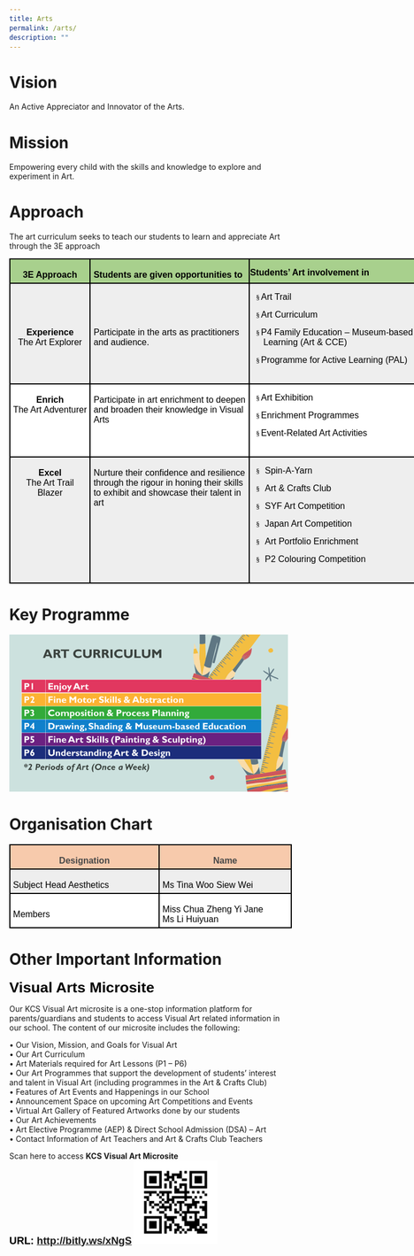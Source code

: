 ```yaml
---
title: Arts
permalink: /arts/
description: ""
---
```

# Vision
An Active Appreciator and Innovator of the Arts.

# Mission
Empowering every child with the skills and knowledge to explore and experiment in Art.

# Approach
The art curriculum seeks to teach our students to learn and appreciate Art through the 3E approach

<table style="width:566.4pt;margin-left:-.15pt;background:white;border-collapse:collapse;
 border:none;mso-border-alt:solid windowtext 1.5pt;mso-yfti-tbllook:1184;
 mso-border-insideh:1.5pt solid windowtext;mso-border-insidev:1.5pt solid windowtext" width="755" cellpadding="0" cellspacing="0" border="1" class="MsoNormalTable"><tbody><tr style="mso-yfti-irow:0;mso-yfti-firstrow:yes;height:9.5pt"><td style="width:102.9pt;border:solid windowtext 1.5pt;
  background:#A8D08D;mso-background-themecolor:accent6;mso-background-themetint:
  153;padding:3.75pt 3.75pt 3.75pt 3.75pt;height:9.5pt" valign="top" width="137"><p style="margin-bottom:0in;text-align:center;
  line-height:normal" align="center" class="MsoNormal"><b><span style="font-size:12.0pt;font-family:&quot;Arial&quot;,sans-serif;
  mso-fareast-font-family:&quot;Times New Roman&quot;;color:black">3E Approach</span></b></p></td><td style="width:3.0in;border:solid windowtext 1.5pt;
  border-left:none;mso-border-left-alt:solid windowtext 1.5pt;background:#A8D08D;
  mso-background-themecolor:accent6;mso-background-themetint:153;padding:3.75pt 3.75pt 3.75pt 3.75pt;
  height:9.5pt" valign="top" width="288"><p style="margin-bottom:0in;line-height:normal" class="MsoNormal"><b><span style="font-size:12.0pt;font-family:&quot;Arial&quot;,sans-serif;mso-fareast-font-family:
  &quot;Times New Roman&quot;;color:black">Students are given opportunities to</span></b></p></td><td style="width:247.5pt;border:solid windowtext 1.5pt;
  border-left:none;mso-border-left-alt:solid windowtext 1.5pt;background:#A8D08D;
  mso-background-themecolor:accent6;mso-background-themetint:153;padding:.75pt .75pt .75pt .75pt;
  height:9.5pt" valign="top" width="330"><p style="margin-bottom:0in;line-height:normal" class="MsoNormal"><b><span style="font-size:12.0pt;font-family:&quot;Arial&quot;,sans-serif;mso-fareast-font-family:
  &quot;Times New Roman&quot;;color:black">Students’ Art involvement in</span></b></p></td></tr><tr style="mso-yfti-irow:1;height:50.55pt"><td style="width:102.9pt;border:solid windowtext 1.5pt;border-top:
  none;mso-border-top-alt:solid windowtext 1.5pt;background:#EEEEEE;padding:
  3.75pt 3.75pt 3.75pt 3.75pt;height:50.55pt" width="137"><p style="margin-bottom:0in;text-align:center;
  line-height:normal" align="center" class="MsoNormal"><b><span style="font-size:12.0pt;font-family:&quot;Arial&quot;,sans-serif;
  mso-fareast-font-family:&quot;Times New Roman&quot;;color:black">Experience</span></b><span style="font-size:12.0pt;font-family:&quot;Arial&quot;,sans-serif;mso-fareast-font-family:
  &quot;Times New Roman&quot;;color:black"><br>The Art Explorer</span></p></td><td style="width:3.0in;border-top:none;border-left:none;border-bottom:
  solid windowtext 1.5pt;border-right:solid windowtext 1.5pt;mso-border-top-alt:
  solid windowtext 1.5pt;mso-border-left-alt:solid windowtext 1.5pt;background:
  #EEEEEE;padding:3.75pt 3.75pt 3.75pt 3.75pt;height:50.55pt" width="288"><p style="margin-bottom:0in;line-height:normal" class="MsoNormal"><span style="font-size:12.0pt;font-family:&quot;Arial&quot;,sans-serif;color:black;
  background:#EEEEEE">Participate in the arts as practitioners and audience.</span><span style="font-size:12.0pt;font-family:&quot;Arial&quot;,sans-serif;mso-fareast-font-family:
  &quot;Times New Roman&quot;;color:black"></span></p></td><td style="width:247.5pt;border-top:none;border-left:
  none;border-bottom:solid windowtext 1.5pt;border-right:solid windowtext 1.5pt;
  mso-border-top-alt:solid windowtext 1.5pt;mso-border-left-alt:solid windowtext 1.5pt;
  background:#EEEEEE;padding:.75pt .75pt .75pt .75pt;height:50.55pt" valign="top" width="330"><p style="mso-margin-top-alt:auto;mso-margin-bottom-alt:auto;
  margin-left:.25in;text-indent:-10.0pt;line-height:normal;mso-list:l1 level1 lfo1;
  tab-stops:list .25in;background:#EEEEEE" class="MsoNormal"><span style="font-size:10.0pt;mso-bidi-font-size:12.0pt;font-family:Wingdings;
  mso-fareast-font-family:Wingdings;mso-bidi-font-family:Wingdings;color:black"><span style="mso-list:Ignore">§<span style="font:7.0pt &quot;Times New Roman&quot;"> </span></span></span><span style="font-size:12.0pt;font-family:&quot;Arial&quot;,sans-serif;mso-fareast-font-family:
  &quot;Times New Roman&quot;;color:black">Art Trail</span></p><p style="mso-margin-top-alt:auto;mso-margin-bottom-alt:auto;
  margin-left:.25in;text-indent:-10.0pt;line-height:normal;mso-list:l1 level1 lfo1;
  tab-stops:list .25in;background:#EEEEEE" class="MsoNormal"><span style="font-size:10.0pt;mso-bidi-font-size:12.0pt;font-family:Wingdings;
  mso-fareast-font-family:Wingdings;mso-bidi-font-family:Wingdings;color:black"><span style="mso-list:Ignore">§<span style="font:7.0pt &quot;Times New Roman&quot;"> </span></span></span><span style="font-size:12.0pt;font-family:&quot;Arial&quot;,sans-serif;mso-fareast-font-family:
  &quot;Times New Roman&quot;;color:black">Art Curriculum</span></p><p style="mso-margin-top-alt:auto;mso-margin-bottom-alt:auto;
  margin-left:.25in;text-indent:-10.0pt;line-height:normal;mso-list:l1 level1 lfo1;
  tab-stops:list .25in;background:#EEEEEE" class="MsoNormal"><span style="font-size:10.0pt;mso-bidi-font-size:12.0pt;font-family:Wingdings;
  mso-fareast-font-family:Wingdings;mso-bidi-font-family:Wingdings;color:black"><span style="mso-list:Ignore">§<span style="font:7.0pt &quot;Times New Roman&quot;"> </span></span></span><span style="font-size:12.0pt;font-family:&quot;Arial&quot;,sans-serif;mso-fareast-font-family:
  &quot;Times New Roman&quot;;color:black">P4 Family Education – Museum-based Learning (Art &amp; CCE)</span></p><p style="mso-margin-top-alt:auto;mso-margin-bottom-alt:auto;
  margin-left:.25in;text-indent:-10.0pt;line-height:normal;mso-list:l1 level1 lfo1;
  tab-stops:list .25in;background:#EEEEEE" class="MsoNormal"><span style="font-size:10.0pt;mso-bidi-font-size:12.0pt;font-family:Wingdings;
  mso-fareast-font-family:Wingdings;mso-bidi-font-family:Wingdings;color:black"><span style="mso-list:Ignore">§<span style="font:7.0pt &quot;Times New Roman&quot;"> </span></span></span><span style="font-size:12.0pt;font-family:&quot;Arial&quot;,sans-serif;mso-fareast-font-family:
  &quot;Times New Roman&quot;;color:black">Programme for Active Learning (PAL)</span></p><p style="margin-bottom:0in;line-height:normal" class="MsoNormal"><span style="font-size:12.0pt;font-family:&quot;Arial&quot;,sans-serif;mso-fareast-font-family:
  &quot;Times New Roman&quot;;color:black">&nbsp;</span></p></td></tr><tr style="mso-yfti-irow:2;height:9.2pt"><td style="width:102.9pt;border:solid windowtext 1.5pt;
  border-top:none;mso-border-top-alt:solid windowtext 1.5pt;padding:3.75pt 3.75pt 3.75pt 3.75pt;
  height:9.2pt" valign="top" width="137"><p style="margin-bottom:0in;text-align:center;
  line-height:normal" align="center" class="MsoNormal"><b><span style="font-size:12.0pt;font-family:&quot;Arial&quot;,sans-serif;
  mso-fareast-font-family:&quot;Times New Roman&quot;;color:black">Enrich<br></span></b><span style="font-size:12.0pt;font-family:&quot;Arial&quot;,sans-serif;
  mso-fareast-font-family:&quot;Times New Roman&quot;;color:black">The Art Adventurer<b></b></span></p></td><td style="width:3.0in;border-top:none;border-left:none;
  border-bottom:solid windowtext 1.5pt;border-right:solid windowtext 1.5pt;
  mso-border-top-alt:solid windowtext 1.5pt;mso-border-left-alt:solid windowtext 1.5pt;
  padding:3.75pt 3.75pt 3.75pt 3.75pt;height:9.2pt" valign="top" width="288"><p style="margin-bottom:0in;line-height:normal" class="MsoNormal"><span style="font-size:12.0pt;font-family:&quot;Arial&quot;,sans-serif;color:black">Participate in art enrichment to deepen and broaden their knowledge in Visual Arts</span><span style="font-size:12.0pt;font-family:&quot;Arial&quot;,sans-serif;mso-fareast-font-family:
  &quot;Times New Roman&quot;;color:black"></span></p></td><td style="width:247.5pt;border-top:none;border-left:
  none;border-bottom:solid windowtext 1.5pt;border-right:solid windowtext 1.5pt;
  mso-border-top-alt:solid windowtext 1.5pt;mso-border-left-alt:solid windowtext 1.5pt;
  padding:.75pt .75pt .75pt .75pt;height:9.2pt" valign="top" width="330"><p style="mso-margin-top-alt:auto;mso-margin-bottom-alt:auto;
  margin-left:.25in;text-indent:-10.0pt;line-height:normal;mso-list:l0 level1 lfo2;
  tab-stops:list .25in" class="MsoNormal"><span style="font-size:10.0pt;
  mso-bidi-font-size:12.0pt;font-family:Wingdings;mso-fareast-font-family:Wingdings;
  mso-bidi-font-family:Wingdings;color:black"><span style="mso-list:Ignore">§<span style="font:7.0pt &quot;Times New Roman&quot;"> </span></span></span><span style="font-size:12.0pt;font-family:&quot;Arial&quot;,sans-serif;mso-fareast-font-family:
  &quot;Times New Roman&quot;;color:black">Art Exhibition</span></p><p style="mso-margin-top-alt:auto;mso-margin-bottom-alt:auto;
  margin-left:.25in;text-indent:-10.0pt;line-height:normal;mso-list:l0 level1 lfo2;
  tab-stops:list .25in" class="MsoNormal"><span style="font-size:10.0pt;
  mso-bidi-font-size:12.0pt;font-family:Wingdings;mso-fareast-font-family:Wingdings;
  mso-bidi-font-family:Wingdings;color:black"><span style="mso-list:Ignore">§<span style="font:7.0pt &quot;Times New Roman&quot;"> </span></span></span><span style="font-size:12.0pt;font-family:&quot;Arial&quot;,sans-serif;mso-fareast-font-family:
  &quot;Times New Roman&quot;;color:black">Enrichment Programmes</span></p><p style="mso-margin-top-alt:auto;mso-margin-bottom-alt:auto;
  margin-left:.25in;text-indent:-10.0pt;line-height:normal;mso-list:l0 level1 lfo2;
  tab-stops:list .25in" class="MsoNormal"><span style="font-size:10.0pt;
  mso-bidi-font-size:12.0pt;font-family:Wingdings;mso-fareast-font-family:Wingdings;
  mso-bidi-font-family:Wingdings;color:black"><span style="mso-list:Ignore">§<span style="font:7.0pt &quot;Times New Roman&quot;"> </span></span></span><span style="font-size:12.0pt;font-family:&quot;Arial&quot;,sans-serif;mso-fareast-font-family:
  &quot;Times New Roman&quot;;color:black">Event-Related Art Activities</span></p><p style="margin-bottom:0in;line-height:normal" class="MsoNormal"><span style="font-size:12.0pt;font-family:&quot;Arial&quot;,sans-serif;mso-fareast-font-family:
  &quot;Times New Roman&quot;;color:black">&nbsp;</span></p></td></tr><tr style="mso-yfti-irow:3;mso-yfti-lastrow:yes;height:9.2pt"><td style="width:102.9pt;border:solid windowtext 1.5pt;
  border-top:none;mso-border-top-alt:solid windowtext 1.5pt;background:#EEEEEE;
  padding:3.75pt 3.75pt 3.75pt 3.75pt;height:9.2pt" valign="top" width="137"><p style="margin-bottom:0in;text-align:center;
  line-height:normal" align="center" class="MsoNormal"><b><span style="font-size:12.0pt;font-family:&quot;Arial&quot;,sans-serif;
  mso-fareast-font-family:&quot;Times New Roman&quot;;color:black">Excel</span></b><span style="font-size:12.0pt;font-family:&quot;Arial&quot;,sans-serif;mso-fareast-font-family:
  &quot;Times New Roman&quot;;color:black"><br>The Art Trail Blazer</span></p></td><td style="width:3.0in;border-top:none;border-left:none;
  border-bottom:solid windowtext 1.5pt;border-right:solid windowtext 1.5pt;
  mso-border-top-alt:solid windowtext 1.5pt;mso-border-left-alt:solid windowtext 1.5pt;
  background:#EEEEEE;padding:3.75pt 3.75pt 3.75pt 3.75pt;height:9.2pt" valign="top" width="288"><p style="margin-bottom:0in;line-height:normal" class="MsoNormal"><span style="font-size:12.0pt;font-family:&quot;Arial&quot;,sans-serif;color:black;
  background:#EEEEEE">Nurture their confidence and resilience through the rigour in honing their skills to exhibit and showcase their talent in art</span><span style="font-size:12.0pt;font-family:&quot;Arial&quot;,sans-serif;mso-fareast-font-family:
  &quot;Times New Roman&quot;;color:black"></span></p></td><td style="width:247.5pt;border-top:none;border-left:
  none;border-bottom:solid windowtext 1.5pt;border-right:solid windowtext 1.5pt;
  mso-border-top-alt:solid windowtext 1.5pt;mso-border-left-alt:solid windowtext 1.5pt;
  background:#EEEEEE;padding:.75pt .75pt .75pt .75pt;height:9.2pt" valign="top" width="330"><p style="mso-margin-top-alt:auto;mso-margin-bottom-alt:auto;
  margin-left:.5in;text-indent:-28.0pt;line-height:normal;mso-list:l2 level1 lfo3;
  tab-stops:list .5in;background:#EEEEEE" class="MsoNormal"><span style="font-size:10.0pt;mso-bidi-font-size:12.0pt;font-family:Wingdings;
  mso-fareast-font-family:Wingdings;mso-bidi-font-family:Wingdings;color:black"><span style="mso-list:Ignore">§<span style="font:7.0pt &quot;Times New Roman&quot;">&nbsp;&nbsp;&nbsp; </span></span></span><span style="font-size:12.0pt;font-family:
  &quot;Arial&quot;,sans-serif;mso-fareast-font-family:&quot;Times New Roman&quot;;color:black">Spin-A-Yarn</span></p><p style="mso-margin-top-alt:auto;mso-margin-bottom-alt:auto;
  margin-left:.5in;text-indent:-28.0pt;line-height:normal;mso-list:l2 level1 lfo3;
  tab-stops:list .5in;background:#EEEEEE" class="MsoNormal"><span style="font-size:10.0pt;mso-bidi-font-size:12.0pt;font-family:Wingdings;
  mso-fareast-font-family:Wingdings;mso-bidi-font-family:Wingdings;color:black"><span style="mso-list:Ignore">§<span style="font:7.0pt &quot;Times New Roman&quot;">&nbsp;&nbsp;&nbsp; </span></span></span><span style="font-size:12.0pt;font-family:
  &quot;Arial&quot;,sans-serif;mso-fareast-font-family:&quot;Times New Roman&quot;;color:black">Art &amp; Crafts Club</span></p><p style="mso-margin-top-alt:auto;mso-margin-bottom-alt:auto;
  margin-left:.5in;text-indent:-28.0pt;line-height:normal;mso-list:l2 level1 lfo3;
  tab-stops:list .5in;background:#EEEEEE" class="MsoNormal"><span style="font-size:10.0pt;mso-bidi-font-size:12.0pt;font-family:Wingdings;
  mso-fareast-font-family:Wingdings;mso-bidi-font-family:Wingdings;color:black"><span style="mso-list:Ignore">§<span style="font:7.0pt &quot;Times New Roman&quot;">&nbsp;&nbsp;&nbsp; </span></span></span><span style="font-size:12.0pt;font-family:
  &quot;Arial&quot;,sans-serif;mso-fareast-font-family:&quot;Times New Roman&quot;;color:black">SYF Art Competition</span></p><p style="mso-margin-top-alt:auto;mso-margin-bottom-alt:auto;
  margin-left:.5in;text-indent:-28.0pt;line-height:normal;mso-list:l2 level1 lfo3;
  tab-stops:list .5in;background:#EEEEEE" class="MsoNormal"><span style="font-size:10.0pt;mso-bidi-font-size:12.0pt;font-family:Wingdings;
  mso-fareast-font-family:Wingdings;mso-bidi-font-family:Wingdings;color:black"><span style="mso-list:Ignore">§<span style="font:7.0pt &quot;Times New Roman&quot;">&nbsp;&nbsp;&nbsp; </span></span></span><span style="font-size:12.0pt;font-family:
  &quot;Arial&quot;,sans-serif;mso-fareast-font-family:&quot;Times New Roman&quot;;color:black">Japan Art Competition</span></p><p style="mso-margin-top-alt:auto;mso-margin-bottom-alt:auto;
  margin-left:.5in;text-indent:-28.0pt;line-height:normal;mso-list:l2 level1 lfo3;
  tab-stops:list .5in;background:#EEEEEE" class="MsoNormal"><span style="font-size:10.0pt;mso-bidi-font-size:12.0pt;font-family:Wingdings;
  mso-fareast-font-family:Wingdings;mso-bidi-font-family:Wingdings;color:black"><span style="mso-list:Ignore">§<span style="font:7.0pt &quot;Times New Roman&quot;">&nbsp;&nbsp;&nbsp; </span></span></span><span style="font-size:12.0pt;font-family:
  &quot;Arial&quot;,sans-serif;mso-fareast-font-family:&quot;Times New Roman&quot;;color:black">Art Portfolio Enrichment</span></p><p style="mso-margin-top-alt:auto;mso-margin-bottom-alt:auto;
  margin-left:.5in;text-indent:-28.0pt;line-height:normal;mso-list:l2 level1 lfo3;
  tab-stops:list .5in;background:#EEEEEE" class="MsoNormal"><span style="font-size:10.0pt;mso-bidi-font-size:12.0pt;font-family:Wingdings;
  mso-fareast-font-family:Wingdings;mso-bidi-font-family:Wingdings;color:black"><span style="mso-list:Ignore">§<span style="font:7.0pt &quot;Times New Roman&quot;">&nbsp;&nbsp;&nbsp; </span></span></span><span style="font-size:12.0pt;font-family:
  &quot;Arial&quot;,sans-serif;mso-fareast-font-family:&quot;Times New Roman&quot;;color:black">P2 Colouring Competition</span></p><p style="margin-bottom:0in;line-height:normal" class="MsoNormal"><span style="font-size:12.0pt;font-family:&quot;Arial&quot;,sans-serif;mso-fareast-font-family:
  &quot;Times New Roman&quot;;color:black">&nbsp;</span></p></td></tr></tbody></table>
	
# 	Key Programme
![](/images/Aesthetics/Art/Art.png)

# Organisation Chart
 <table class="MsoNormalTable" border="1" cellspacing="0" cellpadding="0" width="511" style="width:383.4pt;margin-left:-.15pt;background:white;border-collapse:collapse;
 border:none;mso-border-alt:solid windowtext 1.5pt;mso-yfti-tbllook:1184;
 mso-border-insideh:1.5pt solid windowtext;mso-border-insidev:1.5pt solid windowtext"><tbody><tr style="mso-yfti-irow:0;mso-yfti-firstrow:yes;height:9.5pt"><td width="271" valign="top" style="width:203.3pt;border:solid windowtext 1.5pt;
  background:#F7CAAC;mso-background-themecolor:accent2;mso-background-themetint:
  102;padding:3.75pt 3.75pt 3.75pt 3.75pt;height:9.5pt"><p class="MsoNormal" align="center" style="margin-bottom:0in;text-align:center;
  line-height:normal"><b><span style="font-size:12.0pt;font-family:&quot;Arial&quot;,sans-serif;
  mso-fareast-font-family:&quot;Times New Roman&quot;;color:#484848">Designation</span></b><span style="font-size:12.0pt;font-family:&quot;Arial&quot;,sans-serif;mso-fareast-font-family:
  &quot;Times New Roman&quot;;color:black"></span></p></td><td width="240" valign="top" style="width:180.1pt;border:solid windowtext 1.5pt;
  border-left:none;mso-border-left-alt:solid windowtext 1.5pt;background:#F7CAAC;
  mso-background-themecolor:accent2;mso-background-themetint:102;padding:3.75pt 3.75pt 3.75pt 3.75pt;
  height:9.5pt"><p class="MsoNormal" align="center" style="margin-bottom:0in;text-align:center;
  line-height:normal"><b><span style="font-size:12.0pt;font-family:&quot;Arial&quot;,sans-serif;
  mso-fareast-font-family:&quot;Times New Roman&quot;;color:#484848">Name</span></b><span style="font-size:12.0pt;font-family:&quot;Arial&quot;,sans-serif;mso-fareast-font-family:
  &quot;Times New Roman&quot;;color:black"></span></p></td></tr><tr style="mso-yfti-irow:1;height:19.2pt"><td width="271" style="width:203.3pt;border:solid windowtext 1.5pt;border-top:
  none;mso-border-top-alt:solid windowtext 1.5pt;background:#EEEEEE;padding:
  3.75pt 3.75pt 3.75pt 3.75pt;height:19.2pt"><p class="MsoNormal" style="margin-bottom:0in;line-height:normal"><span style="font-size:12.0pt;font-family:&quot;Arial&quot;,sans-serif;mso-fareast-font-family:
  &quot;Times New Roman&quot;;color:black">Subject Head Aesthetics</span></p></td><td width="240" style="width:180.1pt;border-top:none;border-left:none;
  border-bottom:solid windowtext 1.5pt;border-right:solid windowtext 1.5pt;
  mso-border-top-alt:solid windowtext 1.5pt;mso-border-left-alt:solid windowtext 1.5pt;
  background:#EEEEEE;padding:3.75pt 3.75pt 3.75pt 3.75pt;height:19.2pt"><p class="MsoNormal" style="margin-bottom:0in;line-height:normal"><span style="font-size:12.0pt;font-family:&quot;Arial&quot;,sans-serif;mso-fareast-font-family:
  &quot;Times New Roman&quot;;color:black">Ms Tina Woo Siew Wei</span></p></td></tr><tr style="mso-yfti-irow:2;mso-yfti-lastrow:yes;height:9.2pt"><td width="271" style="width:203.3pt;border:solid windowtext 1.5pt;border-top:
  none;mso-border-top-alt:solid windowtext 1.5pt;padding:3.75pt 3.75pt 3.75pt 3.75pt;
  height:9.2pt"><p class="MsoNormal" style="margin-bottom:0in;line-height:normal"><span style="font-size:12.0pt;font-family:&quot;Arial&quot;,sans-serif;mso-fareast-font-family:
  &quot;Times New Roman&quot;;color:black">Members</span></p></td><td width="240" style="width:180.1pt;border-top:none;border-left:none;
  border-bottom:solid windowtext 1.5pt;border-right:solid windowtext 1.5pt;
  mso-border-top-alt:solid windowtext 1.5pt;mso-border-left-alt:solid windowtext 1.5pt;
  padding:3.75pt 3.75pt 3.75pt 3.75pt;height:9.2pt"><p class="MsoNormal" style="margin-bottom:0in;line-height:normal"><span style="font-size:12.0pt;font-family:&quot;Arial&quot;,sans-serif;mso-fareast-font-family:
  &quot;Times New Roman&quot;;color:black">Miss Chua Zheng Yi Jane<br>Ms Li Huiyuan</span></p></td></tr></tbody></table>
	
# 	Other Important Information
<span style="font-size:20.0pt;font-family:&quot;Arial&quot;,sans-serif;
mso-fareast-font-family:&quot;Times New Roman&quot;;color:black"><b>Visual Arts Microsite</b></span>

Our KCS Visual Art microsite is a one-stop information platform for parents/guardians and students to access Visual Art related information in our school. The content of our microsite includes the following:

• Our Vision, Mission, and Goals for Visual Art  
• Our Art Curriculum  
• Art Materials required for Art Lessons (P1 – P6)  
• Our Art Programmes that support the development of students’ interest and talent in Visual Art (including programmes in the Art &amp; Crafts Club)  
• Features of Art Events and Happenings in our School  
• Announcement Space on upcoming Art Competitions and Events  
• Virtual Art Gallery of Featured Artworks done by our students  
• Our Art Achievements  
• Art Elective Programme (AEP) &amp; Direct School Admission (DSA) – Art  
• Contact Information of Art Teachers and Art &amp; Crafts Club Teachers

Scan here to access&nbsp;**KCS Visual Art Microsite**<br>
<span style="font-size:14.0pt;font-family:&quot;Arial&quot;,sans-serif;
mso-fareast-font-family:&quot;Times New Roman&quot;;color:black"><b>URL: http://bitly.ws/xNgS</span></b>
<img src = "/images/Aesthetics/Art/microsite.png" style="width:30%">